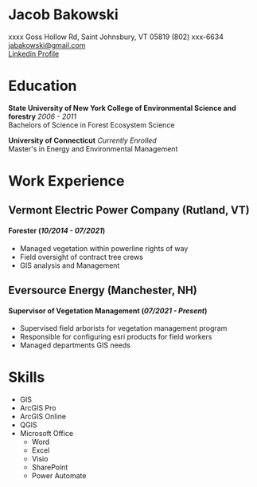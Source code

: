 # Jacob Bakowski
xxxx Goss Hollow Rd, Saint Johnsbury, VT 05819
(802) xxx-6634
jabakowski@gmail.com  
[Linkedin Profile](https://www.linkedin.com/in/jacob-bakowski-6b7ba340/)
# Education

**State University of New York College of Environmental Science and forestry**
_2006 - 2011_  
Bachelors of Science in Forest Ecosystem Science  

**University of Connecticut** _Currently Enrolled_  
Master's in Energy and Environmental Management

# Work Experience
## Vermont Electric Power Company (Rutland, VT)
#### Forester (_10/2014 - 07/2021_)
* Managed vegetation within powerline rights of way
* Field oversight of contract tree crews
* GIS analysis and Management

## Eversource Energy (Manchester, NH)
#### Supervisor of Vegetation Management (_07/2021 - Present_)
* Supervised field arborists for vegetation management program
* Responsible for configuring esri products for field workers
* Managed departments GIS needs

# Skills
* GIS
 * ArcGIS Pro
 * ArcGIS Online
 * QGIS
* Microsoft Office
  * Word
  * Excel
  * Visio
  * SharePoint
  * Power Automate
 
